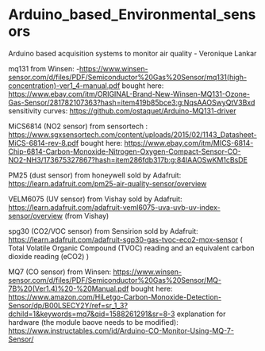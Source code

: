 # Arduino_based_Environmental_sensors
Arduino based acquisition systems to monitor air quality - Veronique Lankar 

mq131 from Winsen: -https://www.winsen-sensor.com/d/files/PDF/Semiconductor%20Gas%20Sensor/mq131(high-concentration)-ver1_4-manual.pdf
bought here:
https://www.ebay.com/itm/ORIGINAL-Brand-New-Winsen-MQ131-Ozone-Gas-Sensor/281782107363?hash=item419b85bce3:g:NqsAAOSwyQtV3Bxd
sensitivity curves:
https://github.com/ostaquet/Arduino-MQ131-driver


MiCS6814 (NO2 sensor) from sensortech : https://www.sgxsensortech.com/content/uploads/2015/02/1143_Datasheet-MiCS-6814-rev-8.pdf
bought here:
https://www.ebay.com/itm/MICS-6814-Chip-6814-Carbon-Monoxide-Nitrogen-Oxygen-Compact-Sensor-CO-NO2-NH3/173675327867?hash=item286fdb317b:g:84IAAOSwKM1cBsDE

PM25 (dust sensor) from honeywell sold by Adafruit:
https://learn.adafruit.com/pm25-air-quality-sensor/overview 

VELM6075 (UV sensor) from Vishay sold by Adafruit:
https://learn.adafruit.com/adafruit-veml6075-uva-uvb-uv-index-sensor/overview (from Vishay)

spg30 (CO2/VOC sensor) from Sensirion sold by Adafruit: 
https://learn.adafruit.com/adafruit-sgp30-gas-tvoc-eco2-mox-sensor 
( Total Volatile Organic Compound (TVOC) reading and an equivalent carbon dioxide reading (eCO2) )

MQ7 (CO sensor) from Winsen: https://www.winsen-sensor.com/d/files/PDF/Semiconductor%20Gas%20Sensor/MQ-7B%20(Ver1.4)%20-%20Manual.pdf
bought here:
https://www.amazon.com/HiLetgo-Carbon-Monoxide-Detection-Sensor/dp/B00LSECY2Y/ref=sr_1_3?dchild=1&keywords=mq7&qid=1588261291&sr=8-3
explanation for hardware (the module baove needs to be modified): 
https://www.instructables.com/id/Arduino-CO-Monitor-Using-MQ-7-Sensor/




